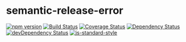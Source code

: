 # semantic-release-error
[![npm version](https://badge.fury.io/js/semantic-release-error.svg)](http://badge.fury.io/js/semantic-release-error)
[![Build Status](https://travis-ci.org/semantic-release/error.svg?branch=master)](https://travis-ci.org/semantic-release/error)
[![Coverage Status](https://coveralls.io/repos/semantic-release/error/badge.svg)](https://coveralls.io/r/semantic-release/error)
[![Dependency Status](https://david-dm.org/semantic-release/error.svg)](https://david-dm.org/semantic-release/error)
[![devDependency Status](https://david-dm.org/semantic-release/error/dev-status.svg)](https://david-dm.org/semantic-release/error#info=devDependencies)
[![js-standard-style](https://img.shields.io/badge/code%20style-standard-brightgreen.svg?style=flat)](https://github.com/feross/standard)

